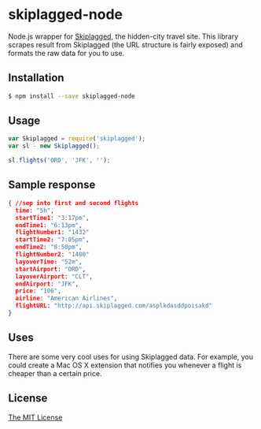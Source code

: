 
# skiplagged-node

Node.js wrapper for [Skiplagged](http://skiplagged.com), the hidden-city travel site. This library scrapes result from Skiplagged (the URL structure is fairly exposed) and formats the raw data for you to use.

## Installation 
```sh
$ npm install --save skiplagged-node 
```

## Usage
```javascript
var Skiplagged = require('skiplagged');
var sl - new Skiplagged();

sl.flights('ORD', 'JFK', '');
```

## Sample response 
```json
{ //sep into first and second flights 
  time: "5h",
  startTime1: "3:17pm",
  endTime1: "6:13pm",
  flightNumber1: "1432"
  startTime2: "7:05pm",
  endTime2: "8:50pm",
  flightNumber2: "1480"
  layoverTime: "52m",
  startAirport: "ORD",
  layoverAirport: "CLT",
  endAirport: "JFK",
  price: "106",
  airline: "American Airlines",
  flightURL: "http://api.skiplagged.com/asplkdasddpoisakd"
}
```

## Uses
There are some very cool uses for using Skiplagged data. For example, you could create a Mac OS X extension that notifies you whenever a flight is cheaper than a certain price.

## License 

[The MIT License](LICENSE)
